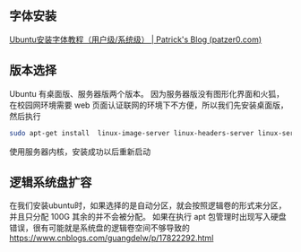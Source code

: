 ## 字体安装
[Ubuntu安装字体教程（用户级/系统级） | Patrick's Blog (patzer0.com)](https://patzer0.com/archives/ubuntu-install-font-for-user-or-system)

## 版本选择
Ubuntu 有桌面版、服务器版两个版本。
因为服务器版没有图形化界面和火狐，在校园网环境需要 web 页面认证联网的环境下不方便，所以我们先安装桌面版，然后执行
```bash
sudo apt-get install  linux-image-server linux-headers-server linux-server
```

使用服务器内核，安装成功以后重新启动

## 逻辑系统盘扩容
在我们安装ubuntu时，如果选择的是自动分区，就会按照逻辑卷的形式来分区，并且只分配 100G 其余的并不会被分配。
如果在执行 apt 包管理时出现写入硬盘错误，很有可能就是系统盘的逻辑卷空间不够导致的
https://www.cnblogs.com/guangdelw/p/17822292.html